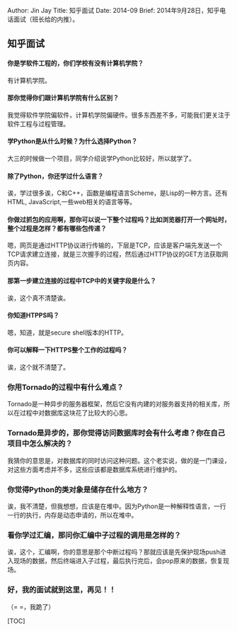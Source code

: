 Author: Jin Jay
Title: 知乎面试
Date: 2014-09
Brief: 2014年9月28日，知乎电话面试（班长给的内推）。

## 知乎面试

#### 你是学软件工程的，你们学校有没有计算机学院？
有计算机学院。

#### 那你觉得你们跟计算机学院有什么区别？
我觉得软件学院偏软件，计算机学院偏硬件。很多东西差不多，可能我们更关注于软件工程与过程管理。

#### 学Python是从什么时候？为什么选择Python？
大三的时候做一个项目，同学介绍说学Python比较好，所以就学了。

#### 除了Python，你还学过什么语言？
诶，学过很多诶，C和C++，函数是编程语言Scheme，是Lisp的一种方言。还有HTML, JavaScript,一些web相关的语言等等。

#### 你做过抓包的应用啊，那你可以说一下整个过程吗？比如浏览器打开一个网址时，整个过程是怎样？都有哪些包传递？
嗯，网页是通过HTTP协议进行传输的，下层是TCP，应该是客户端先发送一个TCP请求建立连接，就是三次握手的过程，然后通过HTTP协议的GET方法获取网页内容。

#### 那第一步建立连接的过程中TCP中的关键字段是什么？
诶，这个真不清楚诶。

#### 你知道HTPPS吗？
嗯，知道，就是secure shell版本的HTTP。

#### 你可以解释一下HTTPS整个工作的过程吗？
诶，这个就不清楚了。

### 你用Tornado的过程中有什么难点？
Tornado是一种异步的服务器框架，然后它没有内建的对服务器支持的相关库，所以在过程中对数据库这块花了比较大的心思。

### Tornado是异步的，那你觉得访问数据库时会有什么考虑？你在自己项目中怎么解决的？
我猜你的意思是，对数据库的同时访问这种问题。这个老实说，做的是一门课设，对这些方面考虑并不多，这些应该都是数据库系统进行维护的。


### 你觉得Python的类对象是储存在什么地方？
诶，我不清楚，但我想想，应该是在堆中。因为Python是一种解释性语言，一行一行的执行，内存是动态申请的，所以在堆中。

### 看你学过汇编，那问你汇编中子过程的调用是怎样的？
诶，这个，汇编啊，你的意思是那个中断过程吗？那就应该是先保护现场push进入现场的数据，然后终端进入子过程，最后执行完后，会pop原来的数据，恢复现场。

### 好，我的面试就到这里，再见！！
（= =，我跪了）


[TOC]